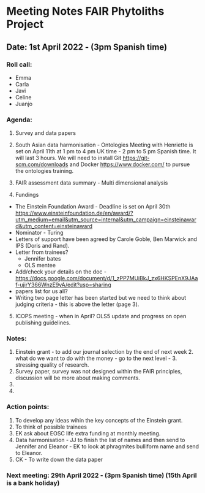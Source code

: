 # Meeting Notes FAIR Phytoliths Project
## Date:  1st April 2022  - (3pm Spanish time)
### Roll call:
* Emma
* Carla
* Javi 
* Celine 
* Juanjo 

### Agenda:

1. Survey and data papers
    
2. South Asian data harmonisation - Ontologies Meeting with Henriette is set on April 11th at 1 pm to 4 pm UK time - 2 pm to 5 pm Spanish time. It will last 3 hours. We will need to install Git https://git-scm.com/downloads and Docker https://www.docker.com/ to pursue the ontologies training.


3. FAIR assessment data summary - Multi dimensional analysis

4. Fundings
*  The Einstein Foundation Award - Deadline is set on April 30th
https://www.einsteinfoundation.de/en/award/?utm_medium=email&utm_source=internal&utm_campaign=einsteinaward&utm_content=einsteinaward 
* Nominator - Turing
* Letters of support have been agreed by Carole Goble, Ben Marwick and IPS (Doris and Rand).
* Letter from trainees?
    * Jennifer bates
    * OLS mentee
* Add/check your details on the doc - https://docs.google.com/document/d/1_zPP7MUiBkJ_zx6HKSPEnX9JAaf-ujirY366WnzE9yA/edit?usp=sharing
* papers list for us all?
* Writing two page letter has been started but we need to think about judging criteria - this is above the letter (page 3). 

5. ICOPS meeting - when in April? OLS5 update and progress on open publishing guidelines.


 
### Notes:

1. Einstein grant - to add our journal selection by the end of next week
    2. what do we want to do with the money - go to the next level - 
    3. stressing quality of research. 
3. Survey paper, survey was not designed within the FAIR principles, discussion will be more about making comments. 
4. 
5. 

### Action points:

1. To develop any ideas wihin the key concepts of the Einstein grant. 
2. To think of possible trainees
3. EK ask about EOSC life extra funding at monthly meeting.
4. Data harmonisation - JJ to finish the list of names and then send to Jennifer and Eleanor - EK to look at phragmites bulliform name and send to Eleanor.
5. CK - To write down the data paper
  
### Next meeting:  29th April 2022 - (3pm Spanish time) (15th April is a bank holiday)
